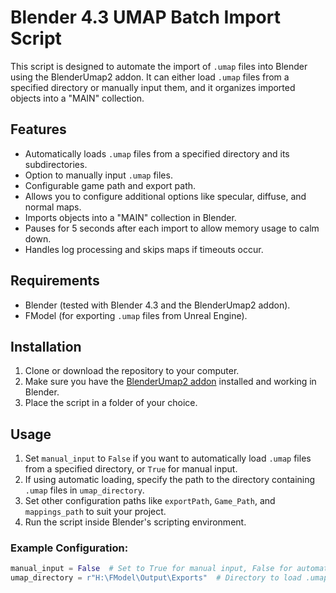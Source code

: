 # Blender 4.3 UMAP Batch Import Script

This script is designed to automate the import of `.umap` files into Blender using the BlenderUmap2 addon. It can either load `.umap` files from a specified directory or manually input them, and it organizes imported objects into a "MAIN" collection.

## Features

- Automatically loads `.umap` files from a specified directory and its subdirectories.
- Option to manually input `.umap` files.
- Configurable game path and export path.
- Allows you to configure additional options like specular, diffuse, and normal maps.
- Imports objects into a "MAIN" collection in Blender.
- Pauses for 5 seconds after each import to allow memory usage to calm down.
- Handles log processing and skips maps if timeouts occur.

## Requirements

- Blender (tested with Blender 4.3 and the BlenderUmap2 addon).
- FModel (for exporting `.umap` files from Unreal Engine).

## Installation

1. Clone or download the repository to your computer.
2. Make sure you have the [BlenderUmap2 addon](https://github.com/yourusername/BlenderUmap2) installed and working in Blender.
3. Place the script in a folder of your choice.

## Usage

1. Set `manual_input` to `False` if you want to automatically load `.umap` files from a specified directory, or `True` for manual input.
2. If using automatic loading, specify the path to the directory containing `.umap` files in `umap_directory`.
3. Set other configuration paths like `exportPath`, `Game_Path`, and `mappings_path` to suit your project.
4. Run the script inside Blender's scripting environment.

### Example Configuration:

```python
manual_input = False  # Set to True for manual input, False for automatic loading
umap_directory = r"H:\FModel\Output\Exports"  # Directory to load .umap files from
